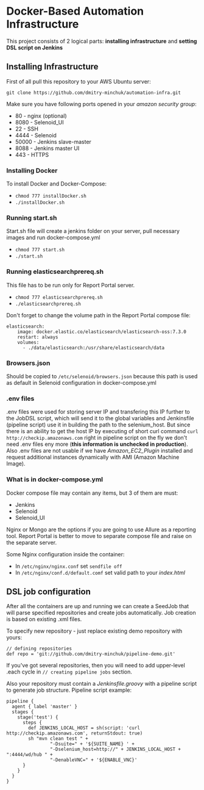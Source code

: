 # Docker-Based Automation Infrastructure
This project consists of 2 logical parts: **installing infrastructure** and **setting DSL script on Jenkins**

## Installing Infrastructure
First of all pull this repository to your AWS Ubuntu server:
```
git clone https://github.com/dmitry-minchuk/automation-infra.git
``` 

Make sure you have following ports opened in your _amazon security group_:
* 80 - nginx (optional)
* 8080 - Selenoid_UI
* 22 - SSH
* 4444 - Selenoid
* 50000 - Jenkins slave-master
* 8088 - Jenkins master UI
* 443 - HTTPS

### Installing Docker
To install Docker and Docker-Compose:
* `chmod 777 installDocker.sh`
* `./installDocker.sh`

### Running start.sh
Start.sh file will create a jenkins folder on your server, pull necessary images and run docker-compose.yml
* `chmod 777 start.sh`
* `./start.sh`

### Running elasticsearchprereq.sh
This file has to be run only for Report Portal server.
* `chmod 777 elasticsearchprereq.sh`
* `./elasticsearchprereq.sh`

Don't forget to change the volume path in the Report Portal compose file:
```
elasticsearch:
    image: docker.elastic.co/elasticsearch/elasticsearch-oss:7.3.0
    restart: always
    volumes:
      - ./data/elasticsearch:/usr/share/elasticsearch/data
```

### Browsers.json
Should be copied to `/etc/selenoid/browsers.json` because this path is used as default in Selenoid configuration in docker-compose.yml

### .env files
.env files were used for storing server IP and transfering this IP further to the JobDSL script, which will send it to the global variables and Jenkinsfile (pipeline script) use it in building the path to the selenium_host. But since there is an ability to get the host IP by executing of short curl command `curl http://checkip.amazonaws.com` right in pipeline script on the fly we don't need .env files eny more (**this information is unchecked in production**). Also .env files are not usable if we have _Amazon_EC2_Plugin_ installed and request additional instances dynamically with AMI (Amazon Machine Image).

### What is in docker-compose.yml
Docker compose file may contain any items, but 3 of them are must:
* Jenkins
* Selenoid
* Selenoid_UI

Nginx or Mongo are the options if you are going to use Allure as a reporting tool. Report Portal is better to move to separate compose file and raise on the separate server. 

Some Nginx configuration inside the container:
* In `/etc/nginx/nginx.conf` set `sendfile off`
* In `/etc/nginx/conf.d/default.comf` set valid path to your _index.html_
    

## DSL job configuration
After all the containers are up and running we can create a SeedJob that will parse specified repositories and create jobs automatically. Job creation is based on existing .xml files.

To specify new repository - just replace existing demo repository with yours:
```
// defining repositories
def repo = 'git://github.com/dmitry-minchuk/pipeline-demo.git'
```

If you've got several repositories, then you will need to add upper-level .each cycle in `// creating pipeline jobs` section.

Also your repository must contain a _Jenkinsfile.groovy_ with a pipeline script to generate job structure. Pipeline script example:
```
pipeline {
  agent { label 'master' }
  stages {
    stage('test') {
      steps {
        def JENKINS_LOCAL_HOST = sh(script: 'curl http://checkip.amazonaws.com', returnStdout: true)
        sh "mvn clean test " +
                "-Dsuite=" + '${SUITE_NAME} ' +
                "-Dselenium_host=http://" + JENKINS_LOCAL_HOST + ":4444/wd/hub " +
                "-DenableVNC=" + '${ENABLE_VNC}'
      }
    }
  }
}
```
